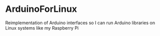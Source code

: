# ArduinoForLinux

Reimplementation of Arduino interfaces so I can run Arduino libraries on Linux systems like my Raspberry Pi
